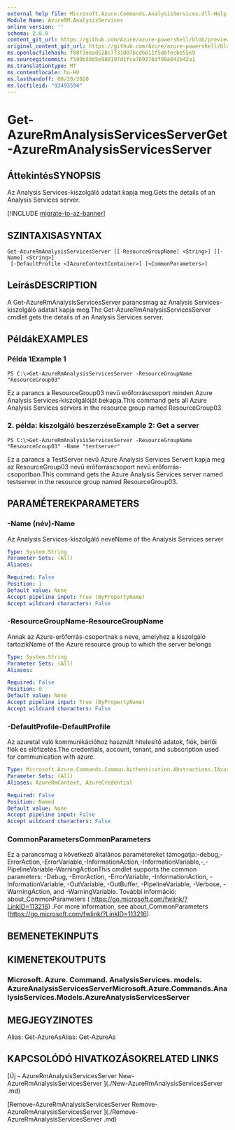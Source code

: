 ```yaml
---
external help file: Microsoft.Azure.Commands.AnalysisServices.dll-Help.xml
Module Name: AzureRM.AnalysisServices
online version: ''
schema: 2.0.0
content_git_url: https://github.com/Azure/azure-powershell/blob/preview/src/ResourceManager/AnalysisServices/Commands.AnalysisServices/help/Get-AzureRmAnalysisServicesServer.md
original_content_git_url: https://github.com/Azure/azure-powershell/blob/preview/src/ResourceManager/AnalysisServices/Commands.AnalysisServices/help/Get-AzureRmAnalysisServicesServer.md
ms.openlocfilehash: f80f3eead528c7731007bcd6611f5d6fecbb55e9
ms.sourcegitcommit: f599b50d5e980197d1fca769378df90a842b42a1
ms.translationtype: MT
ms.contentlocale: hu-HU
ms.lasthandoff: 08/20/2020
ms.locfileid: "93493594"
---
```

# <span data-ttu-id="4c20b-101">Get-AzureRmAnalysisServicesServer</span><span class="sxs-lookup"><span data-stu-id="4c20b-101">Get-AzureRmAnalysisServicesServer</span></span>

## <span data-ttu-id="4c20b-102">Áttekintés</span><span class="sxs-lookup"><span data-stu-id="4c20b-102">SYNOPSIS</span></span>
<span data-ttu-id="4c20b-103">Az Analysis Services-kiszolgáló adatait kapja meg.</span><span class="sxs-lookup"><span data-stu-id="4c20b-103">Gets the details of an Analysis Services server.</span></span>

[!INCLUDE [migrate-to-az-banner](../../includes/migrate-to-az-banner.md)]

## <span data-ttu-id="4c20b-104">SZINTAXISA</span><span class="sxs-lookup"><span data-stu-id="4c20b-104">SYNTAX</span></span>

```
Get-AzureRmAnalysisServicesServer [[-ResourceGroupName] <String>] [[-Name] <String>]
 [-DefaultProfile <IAzureContextContainer>] [<CommonParameters>]
```

## <span data-ttu-id="4c20b-105">Leírás</span><span class="sxs-lookup"><span data-stu-id="4c20b-105">DESCRIPTION</span></span>
<span data-ttu-id="4c20b-106">A Get-AzureRmAnalysisServicesServer parancsmag az Analysis Services-kiszolgáló adatait kapja meg.</span><span class="sxs-lookup"><span data-stu-id="4c20b-106">The Get-AzureRmAnalysisServicesServer cmdlet gets the details of an Analysis Services server.</span></span>

## <span data-ttu-id="4c20b-107">Példák</span><span class="sxs-lookup"><span data-stu-id="4c20b-107">EXAMPLES</span></span>

### <span data-ttu-id="4c20b-108">Példa 1</span><span class="sxs-lookup"><span data-stu-id="4c20b-108">Example 1</span></span>
```
PS C:\>Get-AzureRmAnalysisServicesServer -ResourceGroupName "ResourceGroup03"
```

<span data-ttu-id="4c20b-109">Ez a parancs a ResourceGroup03 nevű erőforráscsoport minden Azure Analysis Services-kiszolgálóját bekapja.</span><span class="sxs-lookup"><span data-stu-id="4c20b-109">This command gets all Azure Analysis Services servers in the resource group named ResourceGroup03.</span></span>

### <span data-ttu-id="4c20b-110">2. példa: kiszolgáló beszerzése</span><span class="sxs-lookup"><span data-stu-id="4c20b-110">Example 2: Get a server</span></span>
```
PS C:\>Get-AzureRmAnalysisServicesServer -ResourceGroupName "ResourceGroup03" -Name "testserver"
```

<span data-ttu-id="4c20b-111">Ez a parancs a TestServer nevű Azure Analysis Services Servert kapja meg az ResourceGroup03 nevű erőforráscsoport nevű erőforrás-csoportban.</span><span class="sxs-lookup"><span data-stu-id="4c20b-111">This command gets the Azure Analysis Services server named testserver in the resource group named ResourceGroup03.</span></span>

## <span data-ttu-id="4c20b-112">PARAMÉTEREK</span><span class="sxs-lookup"><span data-stu-id="4c20b-112">PARAMETERS</span></span>

### <span data-ttu-id="4c20b-113">-Name (név)</span><span class="sxs-lookup"><span data-stu-id="4c20b-113">-Name</span></span>
<span data-ttu-id="4c20b-114">Az Analysis Services-kiszolgáló neve</span><span class="sxs-lookup"><span data-stu-id="4c20b-114">Name of the Analysis Services server</span></span>

```yaml
Type: System.String
Parameter Sets: (All)
Aliases: 

Required: False
Position: 1
Default value: None
Accept pipeline input: True (ByPropertyName)
Accept wildcard characters: False
```

### <span data-ttu-id="4c20b-115">-ResourceGroupName</span><span class="sxs-lookup"><span data-stu-id="4c20b-115">-ResourceGroupName</span></span>
<span data-ttu-id="4c20b-116">Annak az Azure-erőforrás-csoportnak a neve, amelyhez a kiszolgáló tartozik</span><span class="sxs-lookup"><span data-stu-id="4c20b-116">Name of the Azure resource group to which the server belongs</span></span>

```yaml
Type: System.String
Parameter Sets: (All)
Aliases: 

Required: False
Position: 0
Default value: None
Accept pipeline input: True (ByPropertyName)
Accept wildcard characters: False
```

### <span data-ttu-id="4c20b-117">-DefaultProfile</span><span class="sxs-lookup"><span data-stu-id="4c20b-117">-DefaultProfile</span></span>
<span data-ttu-id="4c20b-118">Az azuretal való kommunikációhoz használt hitelesítő adatok, fiók, bérlői fiók és előfizetés.</span><span class="sxs-lookup"><span data-stu-id="4c20b-118">The credentials, account, tenant, and subscription used for communication with azure.</span></span>

```yaml
Type: Microsoft.Azure.Commands.Common.Authentication.Abstractions.IAzureContextContainer
Parameter Sets: (All)
Aliases: AzureRmContext, AzureCredential

Required: False
Position: Named
Default value: None
Accept pipeline input: False
Accept wildcard characters: False
```

### <span data-ttu-id="4c20b-119">CommonParameters</span><span class="sxs-lookup"><span data-stu-id="4c20b-119">CommonParameters</span></span>
<span data-ttu-id="4c20b-120">Ez a parancsmag a következő általános paramétereket támogatja:-debug,-ErrorAction,-ErrorVariable,-InformationAction,-InformationVariable,-,-PipelineVariable-WarningAction</span><span class="sxs-lookup"><span data-stu-id="4c20b-120">This cmdlet supports the common parameters: -Debug, -ErrorAction, -ErrorVariable, -InformationAction, -InformationVariable, -OutVariable, -OutBuffer, -PipelineVariable, -Verbose, -WarningAction, and -WarningVariable.</span></span> <span data-ttu-id="4c20b-121">További információ: about_CommonParameters ( https://go.microsoft.com/fwlink/?LinkID=113216) .</span><span class="sxs-lookup"><span data-stu-id="4c20b-121">For more information, see about_CommonParameters (https://go.microsoft.com/fwlink/?LinkID=113216).</span></span>

## <span data-ttu-id="4c20b-122">BEMENETEK</span><span class="sxs-lookup"><span data-stu-id="4c20b-122">INPUTS</span></span>

## <span data-ttu-id="4c20b-123">KIMENETEK</span><span class="sxs-lookup"><span data-stu-id="4c20b-123">OUTPUTS</span></span>

### <span data-ttu-id="4c20b-124">Microsoft. Azure. Command. AnalysisServices. models. AzureAnalysisServicesServer</span><span class="sxs-lookup"><span data-stu-id="4c20b-124">Microsoft.Azure.Commands.AnalysisServices.Models.AzureAnalysisServicesServer</span></span>

## <span data-ttu-id="4c20b-125">MEGJEGYZI</span><span class="sxs-lookup"><span data-stu-id="4c20b-125">NOTES</span></span>
<span data-ttu-id="4c20b-126">Alias: Get-AzureAs</span><span class="sxs-lookup"><span data-stu-id="4c20b-126">Alias: Get-AzureAs</span></span>

## <span data-ttu-id="4c20b-127">KAPCSOLÓDÓ HIVATKOZÁSOK</span><span class="sxs-lookup"><span data-stu-id="4c20b-127">RELATED LINKS</span></span>

[<span data-ttu-id="4c20b-128">Új – AzureRmAnalysisServicesServer </span><span class="sxs-lookup"><span data-stu-id="4c20b-128">New-AzureRmAnalysisServicesServer </span></span>](./New-AzureRmAnalysisServicesServer .md)

[<span data-ttu-id="4c20b-129">Remove-AzureRmAnalysisServicesServer </span><span class="sxs-lookup"><span data-stu-id="4c20b-129">Remove-AzureRmAnalysisServicesServer </span></span>](./Remove-AzureRmAnalysisServicesServer .md)
